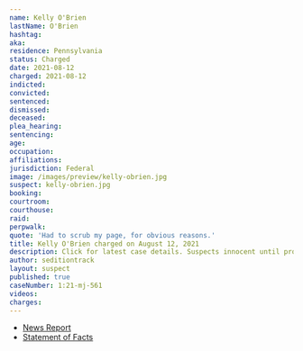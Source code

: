 ```yaml
---
name: Kelly O'Brien
lastName: O'Brien
hashtag:
aka:
residence: Pennsylvania
status: Charged
date: 2021-08-12
charged: 2021-08-12
indicted:
convicted:
sentenced:
dismissed:
deceased:
plea_hearing:
sentencing:
age:
occupation:
affiliations:
jurisdiction: Federal
image: /images/preview/kelly-obrien.jpg
suspect: kelly-obrien.jpg
booking:
courtroom:
courthouse:
raid:
perpwalk:
quote: 'Had to scrub my page, for obvious reasons.'
title: Kelly O'Brien charged on August 12, 2021
description: Click for latest case details. Suspects innocent until proven guilty.
author: seditiontrack
layout: suspect
published: true
caseNumber: 1:21-mj-561
videos:
charges:
---
```

- [News Report](https://www.mcall.com/news/pennsylvania/mc-nws-pa-lehigh-woman-charged-capitol-20210820-gsmk4wiaxrb63gtobzny7ujvcq-story.html)
- [Statement of Facts](https://www.justice.gov/usao-dc/case-multi-defendant/file/1431181/download)
